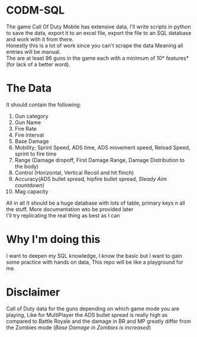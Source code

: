 # CODM-SQL
The game Call Of Duty Mobile has extensive data, I'll write scripts in python to save the data, export it to an excel file, export the file to an SQL database and work with it from there.  
Honestly this is a lot of work since you can't scrape the data Meaning all entries will be manual.  
The are at least 96 guns in the game each with a minimum of 10* features* (for lack of a better word).  

#  The Data
It should contain the following:
  1. Gun category  
  2. Gun Name  
  3. Fire Rate  
  4. Fire interval   
  5. Base Damage  
  6. Mobility; Sprint Speed, ADS time, ADS movement speed, Reload Speed, sprint to fire time  
  7. Range  (Damage dropoff, First Damage Range, Damage Distribution to the body)  
  8. Control (Horizontal, Vertical Recoil and hit flinch)  
  9. Accuracy(ADS bullet spread, hipfire bullet spread, *Steady Aim countdown*)  
  10. Mag capacity  
  
 All in all It should be a huge database with lots of table, primary keys n all the stuff. More documentation wto be provided later  
 I'll try replicating the real thing as best as I can  
 
 # Why I'm doing this  
 I want to deepen my SQL knowledge, I know the basic but I want to gain some practice with hands on data, This repo will be like a playground for me.
 
 # Disclaimer  
 Call of Duty data for the guns depending on which game mode you are playing, Like for MultiPlayer the ADS bullet spread is really high as compared to Battle Royale and the damage in BR and MP greatly differ from the Zombies mode (*Base Damage in Zombies is increased*)
 
 
